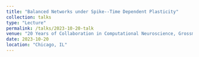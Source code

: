 ```yaml
---
title: "Balanced Networks under Spike--Time Dependent Plasticity"
collection: talks
type: "Lecture"
permalink: /talks/2023-10-20-talk
venue: "20 Years of Collaboration in Computational Neuroscience, Grossman Center, University of Chicago"
date: 2023-10-20
location: "Chicago, IL"
---
```

